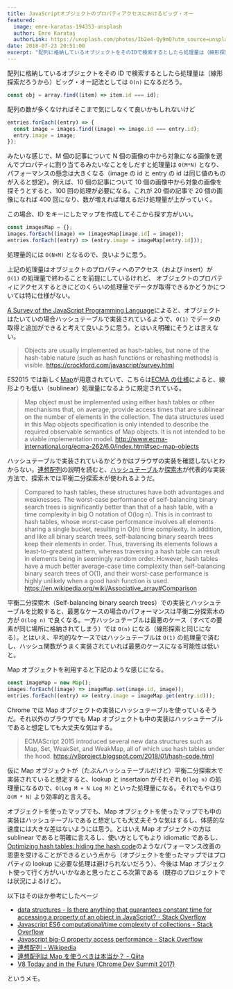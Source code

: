```yaml
---
title: JavaScriptオブジェクトのプロパティアクセスにおけるビッグ・オー
featured:
  image: emre-karatas-194353-unsplash
  author: Emre Karataş
  authorLink: https://unsplash.com/photos/Ib2e4-Qy9mQ?utm_source=unsplash&utm_medium=referral&utm_content=creditCopyText
date: 2018-07-23 20:51:00
excerpt: "配列に格納しているオブジェクトをそのIDで検索するとしたら処理量は（線形探索だろうから）ビッグ・オー記法としては `O(n)` になるだろう。"
---
```


配列に格納しているオブジェクトをその ID で検索するとしたら処理量は（線形探索だろうから）ビッグ・オー記法としては `O(n)` になるだろう。

```javascript
const obj = array.find((item) => item.id === id);
```

配列の数が多くなければそこまで気にしなくて良いかもしれないけど

```javascript
entries.forEach((entry) => {
  const image = images.find((image) => image.id === entry.id);
  entry.image = image;
});
```

みたいな感じで、M 個の記事について N 個の画像の中から対象になる画像を選んでプロパティに割り当てるみたいなことをしだすと処理量は `O(M*N)` となり、パフォーマンスの懸念は大きくなる（image の id と entry の id は同じ値のものが入ると想定）。例えば、10 個の記事について 10 個の画像中から対象の画像を探そうとすると、100 回の処理が必要になる。これが 20 個の記事で 20 個の画像になれば 400 回になり、数が増えれば増えるだけ処理量が上がっていく。

この場合、ID をキーにしたマップを作成してそこから探す方がいい。

```javascript
const imagesMap = {};
images.forEach((image) => (imagesMap[image.id] = image));
entries.forEach((entry) => (entry.image = imageMap[entry.id]));
```

処理量的には `O(N+M)` となるので、良いように思う。

上記の処理量はオブジェクトのプロパティへのアクセス（および insert）が `O(1)` の処理量で終わることを前提にしているけれど、
オブジェクトのプロパティにアクセスするときにどのくらいの処理量でデータが取得できるかどうかについては特に仕様がない。

[A Survey of the JavaScript Programming Language](https://crockford.com/javascript/survey.html)によると、オブジェクトはたいていの場合ハッシュテーブルで実装されているようで、`O(1)` でデータの取得と追加ができると考えて良いように思う。とはいえ明確にそうとは言えない。

> Objects are usually implemented as hash-tables, but none of the hash-table nature (such as hash functions or rehashing methods) is visible.
> https://crockford.com/javascript/survey.html

ES2015 では新しく[Map](https://developer.mozilla.org/ja/docs/Web/JavaScript/Reference/Global_Objects/Map)が用意されていて、こちらは[ECMA の仕様](http://www.ecma-international.org/ecma-262/6.0/index.html#sec-map-objects)によると、線形よりも低い（sublinear）処理量になるように規定されている。

> Map object must be implemented using either hash tables or other mechanisms that, on average, provide access times that are sublinear on the number of elements in the collection. The data structures used in this Map objects specification is only intended to describe the required observable semantics of Map objects. It is not intended to be a viable implementation model.
> http://www.ecma-international.org/ecma-262/6.0/index.html#sec-map-objects

ハッシュテーブルで実装されているかどうかはブラウザの実装を確認しないとわからない。[連想配列](https://en.wikipedia.org/wiki/Associative_array)の説明を読むと、[ハッシュテーブル](https://en.wikipedia.org/wiki/Hash_table)か[探索木](https://en.wikipedia.org/wiki/Search_tree)が代表的な実装方法で、探索木では平衡二分探索木が使われるようだ。

> Compared to hash tables, these structures have both advantages and weaknesses. The worst-case performance of self-balancing binary search trees is significantly better than that of a hash table, with a time complexity in big O notation of O(log n). This is in contrast to hash tables, whose worst-case performance involves all elements sharing a single bucket, resulting in O(n) time complexity. In addition, and like all binary search trees, self-balancing binary search trees keep their elements in order. Thus, traversing its elements follows a least-to-greatest pattern, whereas traversing a hash table can result in elements being in seemingly random order. However, hash tables have a much better average-case time complexity than self-balancing binary search trees of O(1), and their worst-case performance is highly unlikely when a good hash function is used.
> https://en.wikipedia.org/wiki/Associative_array#Comparison

平衡二分探索木（Self-balancing binary search trees）での実装とハッシュテーブルを比較すると、最悪なケースの場合のパフォーマンスは平衡二分探索木の方が `O(log n)` で良くなる。一方ハッシュテーブルは最悪のケース（すべての要素が同じ場所に格納されてしまう）では `O(n)` になる（線形探索と同じになる）。とはいえ、平均的なケースではハッシュテーブルは `O(1)` の処理量で済むし、ハッシュ関数がうまく実装されていれば最悪のケースになる可能性は低いと。

Map オブジェクトを利用すると下記のような感じになる。

```javascript
const imageMap = new Map();
images.forEach((image) => imageMap.set(image.id, image));
entries.forEach((entry) => (entry.image = imageMap.get(entry.id)));
```

Chrome では Map オブジェクトの実装にハッシュテーブルを使っているそうだ。それ以外のブラウザでも Map オブジェクトも中の実装はハッシュテーブルであると想定しても大丈夫な気はする。

> ECMAScript 2015 introduced several new data structures such as Map, Set, WeakSet, and WeakMap, all of which use hash tables under the hood.
> https://v8project.blogspot.com/2018/01/hash-code.html

仮に Map オブジェクトが（たぶんハッシュテーブルだけど）平衡二分探索木で実装されていると想定すると、lookup と insertaion がそれぞれ `O(log n)` の処理量になるので、`O(Log M + N Log M)` といった処理量になる。それでもやはり `O(M * N)` より効率的と言える。

オブジェクトを使ったマップでも、Map オブジェクトを使ったマップでも中の実装はハッシュテーブルであると想定しても大丈夫そうな気はするし、体感的な速度には大きな差はないようには思う。とはいえ Map オブジェクトの方は sublinear であると明確に言えるし、使い方としてもより idiomatic であるし、[Optimizing hash tables: hiding the hash code](https://v8project.blogspot.com/2018/01/hash-code.html)のようなパフォーマンス改善の恩恵を受けることができるという点から（オブジェクトを使ったマップではプロパティの lookup に必要な処理は避けられないだろう）、今後は Map オブジェクト使って行く方がいいかなあと思ったところ次第である（既存のプロジェクトでは状況によるけど）。

以下はそのほか参考にしたページ

- [data structures - Is there anything that guarantees constant time for accessing a property of an object in JavaScript? - Stack Overflow](https://stackoverflow.com/questions/34292087/is-there-anything-that-guarantees-constant-time-for-accessing-a-property-of-an-o)
- [Javascript ES6 computational/time complexity of collections - Stack Overflow](https://stackoverflow.com/questions/31091772/javascript-es6-computational-time-complexity-of-collections)
- [Javascript big-O property access performance - Stack Overflow](https://stackoverflow.com/questions/7374171/javascript-big-o-property-access-performance)
- [連想配列 - Wikipedia](https://ja.wikipedia.org/wiki/%E9%80%A3%E6%83%B3%E9%85%8D%E5%88%97)
- [連想配列は Map を使うべきは本当か？ - Qiita](https://qiita.com/raccy/items/816a322fb330193e788b)
- [V8 Today and in the Future (Chrome Dev Summit 2017)](https://youtu.be/7rx9fSUG8H0?t=23m22s)

というメモ。
